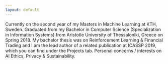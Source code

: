 ```yaml
---
layout: default
---
```


Currently on the second year of my Masters in Machine Learning at KTH, Sweden. Graduated from my Bachelor in Computer Science (Specialization in Information Systems) from Aristotle University of Thessaloniki, Greece on Spring 2018. My bachelor thesis was on Reinforcement Learning & Financial Trading and I am the lead author of a related publication at ICASSP 2019, which you can find under the Projects tab. Personal concerns / interests on AI Ethics, Privacy & Sustainability.
